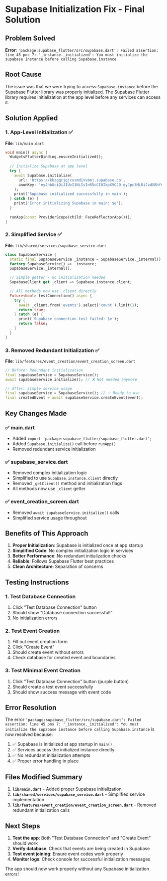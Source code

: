# Supabase Initialization Fix - Final Solution

## Problem Solved

**Error**: `'package:supabase_flutter/src/supabase.dart': Failed assertion: line 45 pos 7: '_instance._initialized': You must initialize the supabase instance before calling Supabase.instance`

## Root Cause

The issue was that we were trying to access `Supabase.instance` before the Supabase Flutter library was properly initialized. The Supabase Flutter library requires initialization at the app level before any services can access it.

## Solution Applied

### 1. **App-Level Initialization** ✅
**File**: `lib/main.dart`

```dart
void main() async {
  WidgetsFlutterBinding.ensureInitialized();
  
  // Initialize Supabase at app level
  try {
    await Supabase.initialize(
      url: 'https://kkzgqrjgjcusmdivvbmj.supabase.co',
      anonKey: 'eyJhbGciOiJIUzI1NiIsInR5cCI6IkpXVCJ9.eyJpc3MiOiJzdXBhYmFzZSIsInJlZiI6ImtremdxcmpnamN1c21kaXZ2Ym1qIiwicm9sZSI6ImFub24iLCJpYXQiOjE3NTYxMjg1NzEsImV4cCI6MjA3MTcwNDU3MX0.g82dcf0a2dS0aFEMigp_cpPZlDwRbmOKtuGoXuf0dEA',
    );
    print('Supabase initialized successfully in main');
  } catch (e) {
    print('Error initializing Supabase in main: $e');
  }
  
  runApp(const ProviderScope(child: FaceReflectorApp()));
}
```

### 2. **Simplified Service** ✅
**File**: `lib/shared/services/supabase_service.dart`

```dart
class SupabaseService {
  static final SupabaseService _instance = SupabaseService._internal();
  factory SupabaseService() => _instance;
  SupabaseService._internal();

  // Simple getter - no initialization needed
  SupabaseClient get _client => Supabase.instance.client;

  // All methods now use _client directly
  Future<bool> testConnection() async {
    try {
      await _client.from('events').select('count').limit(1);
      return true;
    } catch (e) {
      print('Supabase connection test failed: $e');
      return false;
    }
  }
}
```

### 3. **Removed Redundant Initialization** ✅
**File**: `lib/features/event_creation/event_creation_screen.dart`

```dart
// Before: Redundant initialization
final supabaseService = SupabaseService();
await supabaseService.initialize(); // ❌ Not needed anymore

// After: Simple service usage
final supabaseService = SupabaseService(); // ✅ Ready to use
final createdEvent = await supabaseService.createEvent(event);
```

## Key Changes Made

### ✅ **main.dart**
- Added `import 'package:supabase_flutter/supabase_flutter.dart';`
- Added `Supabase.initialize()` call before `runApp()`
- Removed redundant service initialization

### ✅ **supabase_service.dart**
- Removed complex initialization logic
- Simplified to use `Supabase.instance.client` directly
- Removed `_getClient()` method and initialization flags
- All methods now use `_client` getter

### ✅ **event_creation_screen.dart**
- Removed `await supabaseService.initialize()` calls
- Simplified service usage throughout

## Benefits of This Approach

1. **Proper Initialization**: Supabase is initialized once at app startup
2. **Simplified Code**: No complex initialization logic in services
3. **Better Performance**: No redundant initialization checks
4. **Reliable**: Follows Supabase Flutter best practices
5. **Clean Architecture**: Separation of concerns

## Testing Instructions

### 1. **Test Database Connection**
1. Click "Test Database Connection" button
2. Should show "Database connection successful!"
3. No initialization errors

### 2. **Test Event Creation**
1. Fill out event creation form
2. Click "Create Event"
3. Should create event without errors
4. Check database for created event and boundaries

### 3. **Test Minimal Event Creation**
1. Click "Test Database Connection" button (purple button)
2. Should create a test event successfully
3. Should show success message with event code

## Error Resolution

The error `'package:supabase_flutter/src/supabase.dart': Failed assertion: line 45 pos 7: '_instance._initialized': You must initialize the supabase instance before calling Supabase.instance` is now resolved because:

1. ✅ Supabase is initialized at app startup in `main()`
2. ✅ Services access the initialized instance directly
3. ✅ No redundant initialization attempts
4. ✅ Proper error handling in place

## Files Modified Summary

1. **`lib/main.dart`** - Added proper Supabase initialization
2. **`lib/shared/services/supabase_service.dart`** - Simplified service implementation
3. **`lib/features/event_creation/event_creation_screen.dart`** - Removed redundant initialization calls

## Next Steps

1. **Test the app**: Both "Test Database Connection" and "Create Event" should work
2. **Verify database**: Check that events are being created in Supabase
3. **Test event joining**: Ensure event codes work properly
4. **Monitor logs**: Check console for successful initialization messages

The app should now work properly without any Supabase initialization errors!
